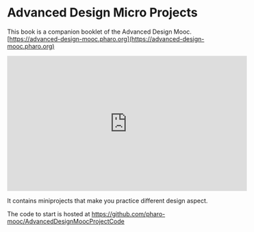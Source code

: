 # Advanced Design Micro Projects

This book is a companion booklet of the Advanced Design Mooc. 
[https://advanced-design-mooc.pharo.org](https://advanced-design-mooc.pharo.org)

<iframe width="560" height="315" src="https://www.youtube.com/watch?v=3A6tLsf4-q0)" frameborder="0" allowfullscreen></iframe>




It contains miniprojects that make you practice different design aspect.

The code to start is hosted at https://github.com/pharo-mooc/AdvancedDesignMoocProjectCode
